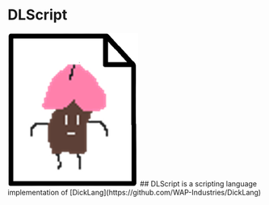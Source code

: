 # DLScript
  
<img src="https://github.com/WAP-Industries/DLScript/blob/main/logo.png?raw=true"/>
## DLScript is a scripting language implementation of [DickLang](https://github.com/WAP-Industries/DickLang)
